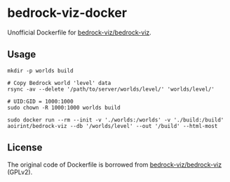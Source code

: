 # bedrock-viz-docker

Unofficial Dockerfile for [bedrock-viz/bedrock-viz](https://github.com/bedrock-viz/bedrock-viz).

## Usage

```shell
mkdir -p worlds build

# Copy Bedrock world 'level' data
rsync -av --delete '/path/to/server/worlds/level/' 'worlds/level/'

# UID:GID = 1000:1000
sudo chown -R 1000:1000 worlds build

sudo docker run --rm --init -v './worlds:/worlds' -v './build:/build' aoirint/bedrock-viz --db '/worlds/level' --out '/build' --html-most
```

## License

The original code of Dockerfile is borrowed from [bedrock-viz/bedrock-viz](https://github.com/bedrock-viz/bedrock-viz) (GPLv2).
